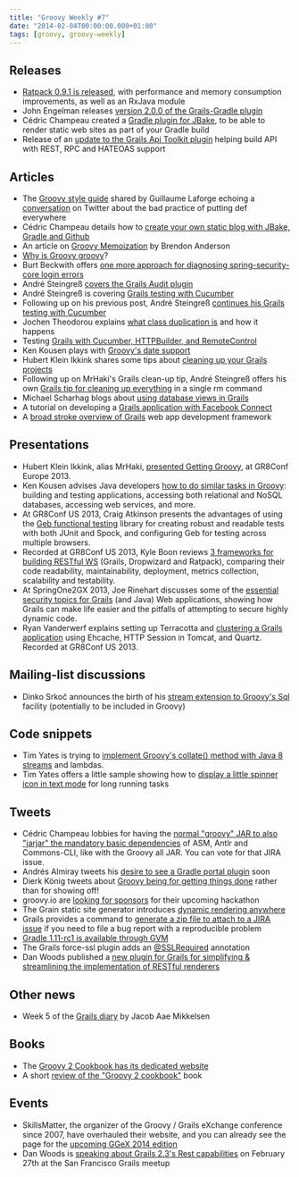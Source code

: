```yaml
---
title: "Groovy Weekly #7"
date: "2014-02-04T00:00:00.000+01:00"
tags: [groovy, groovy-weekly]
---
```


## Releases

*   [Ratpack 0.9.1 is released](http://www.ratpack.io/versions/0.9.1), with performance and memory consumption improvements, as well as an RxJava module
*   John Engelman releases [version 2.0.0 of the Grails-Gradle plugin](http://imperceptiblethoughts.com/post/74739966407/grails-gradle-plugin-2-0-0-released)
*   Cédric Champeau created a [Gradle plugin for JBake](https://github.com/melix/jbake-gradle-plugin), to be able to render static web sites as part of your Gradle build
*   Release of an [update to the Grails Api Toolkit plugin](http://grails.org/plugin/api-toolkit) helping build API with REST, RPC and HATEOAS support

## Articles

*   The [Groovy style guide](http://groovy.codehaus.org/Groovy+style+and+language+feature+guidelines+for+Java+developers) shared by Guillaume Laforge echoing a [conversation](https://twitter.com/pcarey/status/428676607109111808) on Twitter about the bad practice of putting def everywhere
*   Cédric Champeau details how to [create your own static blog with JBake, Gradle and Github](http://melix.github.io/blog//2014/02/hosting-jbake-github.html)
*   An article on [Groovy Memoization](http://www.objectpartners.com/2014/01/28/memoization-in-groovy) by Brendon Anderson
*   [Why is Groovy groovy](http://dmahapatro.blogspot.fr/2014/01/how-is-groovy-groovy.html)?
*   Burt Beckwith offers [one more approach for diagnosing spring-security-core login errors](http://burtbeckwith.com/blog/?p=2029)
*   André Steingreß [covers the Grails Audit plugin](http://blog.andresteingress.com/2014/01/31/grails-audit-logging/)
*   André Steingreß is covering [Grails testing with Cucumber](http://blog.andresteingress.com/2014/01/28/functional-testing-with-cucumber/)
*   Following up on his previous post, André Steingreß [continues his Grails testing with Cucumber](http://blog.andresteingress.com/2014/01/29/functional-testing-with-cucumber-followup/)
*   Jochen Theodorou explains [what class duplication is](http://blackdragsview.blogspot.fr/2014/01/what-class-duplication-is-and-how-it.html) and how it happens
*   Testing [Grails with Cucumber, HTTPBuilder, and RemoteControl](http://softnoise.wordpress.com/2014/01/27/grails-cucumber-with-httpbuilder-remotecontrol/)
*   Ken Kousen plays with [Groovy's date support](http://kousenit.wordpress.com/2014/02/02/groovy-groundhogs-revisited/)
*   Hubert Klein Ikkink shares some tips about [cleaning up your Grails projects](http://mrhaki.blogspot.fr/2014/02/grails-goodness-cleaning-up.html)
*   Following up on MrHaki's Grails clean-up tip, André Steingreß offers his own [Grails tip for cleaning up everything](http://blog.andresteingress.com/2014/02/03/grails-clean/) in a single rm command
*   Michael Scharhag blogs about [using database views in Grails](http://www.mscharhag.com/2014/01/using-database-views-in-grails.html)
*   A tutorial on developing a [Grails application with Facebook Connect](http://developer.cloudbees.com/bin/view/DEV/GrailsAppFacebookConnect)
*   A [broad stroke overview of Grails](http://sigma-infosolutions.blogspot.in/2014/01/a-broad-stroke-overview-of-grails-web.html) web app development framework

## Presentations

*   Hubert Klein Ikkink, alias MrHaki, [presented Getting Groovy](http://mrhaki.blogspot.fr/2014/02/getting-groovy-g8conf-2013-europe-on.html), at GR8Conf Europe 2013.
*   Ken Kousen advises Java developers [how to do similar tasks in Groovy](http://www.infoq.com/presentations/java-groovy-2gx): building and testing applications, accessing both relational and NoSQL databases, accessing web services, and more.
*   At GR8Conf US 2013, Craig Atkinson presents the advantages of using the [Geb functional testing](http://www.infoq.com/presentations/grails-geb-functional-test) library for creating robust and readable tests with both JUnit and Spock, and configuring Geb for testing across multiple browsers.
*   Recorded at GR8Conf US 2013, Kyle Boon reviews [3 frameworks for building RESTful WS](http://www.infoq.com/presentations/rest-groovy-framework) (Grails, Dropwizard and Ratpack), comparing their code readability, maintainability, deployment, metrics collection, scalability and testability.
*   At SpringOne2GX 2013, Joe Rinehart discusses some of the [essential security topics for Grails](http://www.infoq.com/presentations/grails-security) (and Java) Web applications, showing how Grails can make life easier and the pitfalls of attempting to secure highly dynamic code.
*   Ryan Vanderwerf explains setting up Terracotta and [clustering a Grails application](http://www.infoq.com/presentations/grails-terracotta-quartz) using Ehcache, HTTP Session in Tomcat, and Quartz. Recorded at GR8Conf US 2013.

## Mailing-list discussions

*   Dinko Srkoč announces the birth of his [stream extension to Groovy's Sql](http://groovy.329449.n5.nabble.com/ann-groovy-sql-Sql-and-streaming-ResultSet-td5718265.html) facility (potentially to be included in Groovy)

## Code snippets

*   Tim Yates is trying to [implement Groovy's collate() method with Java 8 streams](https://twitter.com/tim_yates/status/428488170682863616) and lambdas.
*   Tim Yates offers a little sample showing how to [display a little spinner icon in text mode](https://gist.github.com/timyates/8648011) for long running tasks

## Tweets

*   Cédric Champeau lobbies for having the [normal "groovy" JAR to also "jarjar" the mandatory basic dependencies](https://twitter.com/CedricChampeau/status/430744126955745280) of ASM, Antlr and Commons-CLI, like with the Groovy all JAR. You can vote for that JIRA issue.
*   Andrés Almiray tweets his [desire to see a Gradle portal plugin](https://twitter.com/aalmiray/status/429222410425212928) soon
*   Dierk König tweets about [Groovy being for getting things done](https://twitter.com/mittie/status/430271085486288896) rather than for showing off!
*   groovy.io are [looking for sponsors](https://twitter.com/groovyio/status/430498283547406336) for their upcoming hackathon
*   The Grain static site generator introduces [dynamic rendering anywhere](https://twitter.com/grainframework/status/428881821502144514)
*   Grails provides a command to [generate a zip file to attach to a JIRA issue](https://twitter.com/dailygrailstip/status/429848791668097024) if you need to file a bug report with a reproducible problem
*   [Gradle 1.11-rc1 is available through GVM](https://twitter.com/gvmtool/status/430464483589623809)
*   The Grails force-ssl plugin adds an [@SSLRequired](https://twitter.com/davydotcom/status/430692627323686913) annotation
*   Dan Woods published a [new plugin for Grails for simplifying & streamlining the implementation of RESTful renderers](https://twitter.com/danveloper/status/430692110560272384)

## Other news

*   Week 5 of the [Grails diary](http://grydeske.net/news/show/28) by Jacob Aae Mikkelsen

## Books

*   The [Groovy 2 Cookbook has its dedicated website](http://groovy.aestasit.com/)
*   A short [review of the "Groovy 2 cookbook"](http://shitmores.blogspot.fr/2014/02/book-review-groovy-2-cookbook.html) book
    
## Events

*   SkillsMatter, the organizer of the Groovy / Grails eXchange conference since 2007, have overhauled their website, and you can already see the page for the [upcoming GGeX 2014 edition](https://skillsmatter.com/conferences/1957-groovy-grails-exchange-2014)
*   Dan Woods is [speaking about Grails 2.3's Rest capabilities](http://www.meetup.com/San-Francisco-Grails-Centro/events/162510932/) on February 27th at the San Francisco Grails meetup